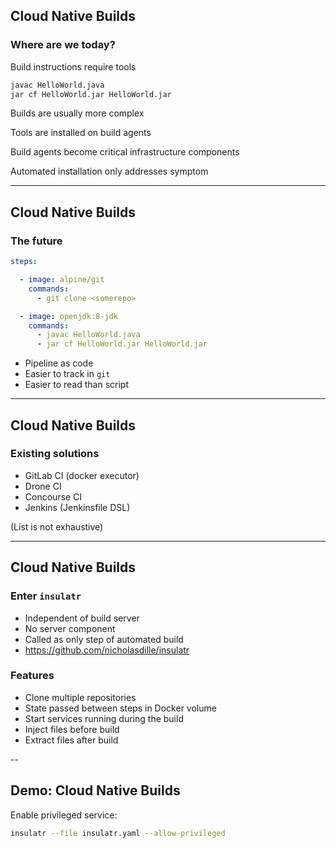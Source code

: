 ## Cloud Native Builds

### Where are we today?

Build instructions require tools

```bash
javac HelloWorld.java
jar cf HelloWorld.jar HelloWorld.jar
```

Builds are usually more complex

Tools are installed on build agents

Build agents become critical infrastructure components

Automated installation only addresses symptom

---

## Cloud Native Builds

### The future

```yaml
steps:

  - image: alpine/git
    commands:
      - git clone <somerepo>

  - image: openjdk:8-jdk
    commands:
      - javac HelloWorld.java
      - jar cf HelloWorld.jar HelloWorld.jar
```

- Pipeline as code
- Easier to track in `git`
- Easier to read than script

---

## Cloud Native Builds

### Existing solutions

- GitLab CI (docker executor)
- Drone CI
- Concourse CI
- Jenkins (Jenkinsfile DSL)

(List is not exhaustive)

---

## Cloud Native Builds

### Enter `insulatr`

- Independent of build server
- No server component
- Called as only step of automated build
- https://github.com/nicholasdille/insulatr

### Features

- Clone multiple repositories
- State passed between steps in Docker volume
- Start services running during the build
- Inject files before build
- Extract files after build

--

## Demo: Cloud Native Builds

Enable privileged service:

```bash
insulatr --file insulatr.yaml --allow-privileged
```